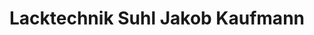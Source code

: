 ---
title: "Lacktechnik Suhl Jakob Kaufmann"
url: /suhl/lacktechnik-suhl-jakob-kaufmann/
shop: Autowerkstatt
---